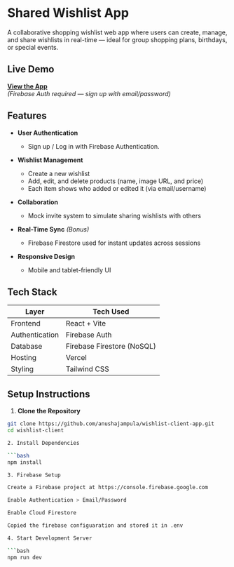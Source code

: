 # Shared Wishlist App

A collaborative shopping wishlist web app where users can create, manage, and share wishlists in real-time — ideal for group shopping plans, birthdays, or special events.

## Live Demo

**[View the App](https://wishlist-client-app.vercel.app)**  
*(Firebase Auth required — sign up with email/password)*

## Features

- **User Authentication**  
  - Sign up / Log in with Firebase Authentication.

- **Wishlist Management**  
  - Create a new wishlist  
  - Add, edit, and delete products (name, image URL, and price)  
  - Each item shows who added or edited it (via email/username)

- **Collaboration**  
  - Mock invite system to simulate sharing wishlists with others

- **Real-Time Sync** *(Bonus)*  
  - Firebase Firestore used for instant updates across sessions

- **Responsive Design**  
  - Mobile and tablet-friendly UI


## Tech Stack

| Layer        | Tech Used                  |
|--------------|----------------------------|
| Frontend     | React + Vite               |
| Authentication | Firebase Auth            |
| Database     | Firebase Firestore (NoSQL) |
| Hosting      | Vercel                     |
| Styling      | Tailwind CSS               |


## Setup Instructions

1. **Clone the Repository**

```bash
git clone https://github.com/anushajampula/wishlist-client-app.git
cd wishlist-client

2. Install Dependencies

```bash
npm install

3. Firebase Setup

Create a Firebase project at https://console.firebase.google.com

Enable Authentication > Email/Password

Enable Cloud Firestore

Copied the firebase configuaration and stored it in .env

4. Start Development Server

```bash
npm run dev